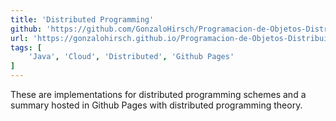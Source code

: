 ```yaml
---
title: 'Distributed Programming'
github: 'https://github.com/GonzaloHirsch/Programacion-de-Objetos-Distribuidos'
url: 'https://gonzalohirsch.github.io/Programacion-de-Objetos-Distribuidos/'
tags: [
    'Java', 'Cloud', 'Distributed', 'Github Pages'
]
---
```


These are implementations for distributed programming schemes and a summary hosted in Github Pages with distributed programming theory.